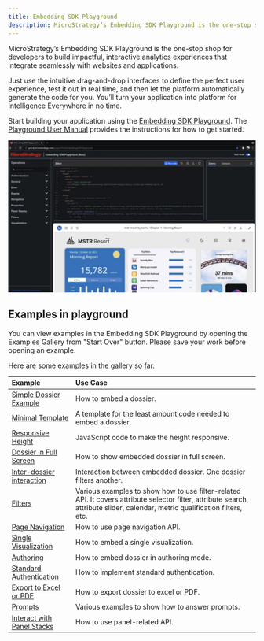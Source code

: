 ```yaml
---
title: Embedding SDK Playground
description: MicroStrategy’s Embedding SDK Playground is the one-stop shop for developers to build impactful, interactive analytics experiences that integrate seamlessly with websites and applications.
---
```


MicroStrategy’s Embedding SDK Playground is the one-stop shop for developers to build impactful, interactive analytics experiences that integrate seamlessly with websites and applications.

Just use the intuitive drag-and-drop interfaces to define the perfect user experience, test it out in real time, and then let the platform automatically generate the code for you. You’ll turn your application into platform for Intelligence Everywhere in no time.

Start building your application using the [Embedding SDK Playground](https://microstrategy.github.io/playground/). The [Playground User Manual](https://github.com/MicroStrategy/playground) provides the instructions for how to get started.

![Embedding SDK Playground](./images/embedded-analytics-sandbox.jpeg)

## Examples in playground

You can view examples in the Embedding SDK Playground by opening the Examples Gallery from "Start Over" button. Please save your work before opening an example.

Here are some examples in the gallery so far.

| Example                                                                               | Use Case                                                                                                                                                                      |
| :------------------------------------------------------------------------------------ | :---------------------------------------------------------------------------------------------------------------------------------------------------------------------------- |
| [Simple Dossier Example](https://microstrategy.github.io/playground/?example=g1)      | How to embed a dossier.                                                                                                                                                       |
| [Minimal Template](https://microstrategy.github.io/playground/?example=g2)            | A template for the least amount code needed to embed a dossier.                                                                                                               |
| [Responsive Height](https://microstrategy.github.io/playground/?example=g3)           | JavaScript code to make the height responsive.                                                                                                                                |
| [Dossier in Full Screen](https://microstrategy.github.io/playground/?example=g4)      | How to show embedded dossier in full screen.                                                                                                                                  |
| [Inter-dossier interaction](https://microstrategy.github.io/playground/?example=g5)   | Interaction between embedded dossier. One dossier filters another.                                                                                                            |
| [Filters](https://microstrategy.github.io/playground/?example=g6)                     | Various examples to show how to use filter-related API. It covers attribute selector filter, attribute search, attribute slider, calendar, metric qualification filters, etc. |
| [Page Navigation](https://microstrategy.github.io/playground/?example=g14)            | How to use page navigation API.                                                                                                                                               |
| [Single Visualization](https://microstrategy.github.io/playground/?example=g15)       | How to embed a single visualization.                                                                                                                                          |
| [Authoring](https://microstrategy.github.io/playground/?example=g16)                  | How to embed dossier in authoring mode.                                                                                                                                       |
| [Standard Authentication](https://microstrategy.github.io/playground/?example=g17)    | How to implement standard authentication.                                                                                                                                     |
| [Export to Excel or PDF](https://microstrategy.github.io/playground/?example=g18)     | How to export dossier to excel or PDF.                                                                                                                                        |
| [Prompts](https://microstrategy.github.io/playground/?example=g20)                    | Various examples to show how to answer prompts.                                                                                                                               |
| [Interact with Panel Stacks](https://microstrategy.github.io/playground/?example=g23) | How to use panel-related API.                                                                                                                                                 |

